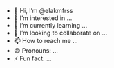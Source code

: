 - 👋 Hi, I’m @elakmfrss
- 👀 I’m interested in ...
- 🌱 I’m currently learning ...
- 💞️ I’m looking to collaborate on ...
- 📫 How to reach me ...
- 😄 Pronouns: ...
- ⚡ Fun fact: ...

<!---
elakmfrss/elakmfrss is a ✨ special ✨ repository because its `README.md` (this file) appears on your GitHub profile.
You can click the Preview link to take a look at your changes.
--defne 
